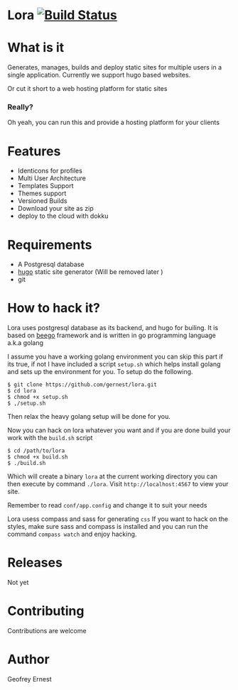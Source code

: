 # Lora [![Build Status](https://travis-ci.org/gernest/lora.svg?branch=master)](https://travis-ci.org/gernest/lora)


# What is it

Generates, manages, builds and deploy static sites for multiple users in a single application.
 Currently we support hugo based websites.

Or cut it short to a web hosting platform for static sites 

### Really?

Oh yeah, you can run this and provide a hosting platform for your clients

# Features

* Identicons for profiles
* Multi User Architecture
* Templates Support
* Themes support
* Versioned Builds
* Download your site as zip
* deploy to the cloud with dokku

# Requirements

* A Postgresql database
* [hugo](http://gohugo.io/) static site generator (Will be removed later )
* git 

# How to hack it?

Lora uses postgresql database as its backend, and hugo for builing. It is based on  [beego](http://beego.me/) framework
and is written in go programming language a.k.a golang

I assume you have a working golang environment you can skip this part if its true, if not I have included a script `setup.sh` which helps
install golang and sets up the environment for you. To setup do the following.

    $ git clone https://github.com/gernest/lora.git
    $ cd lora
    $ chmod +x setup.sh
    $ ,/setup.sh
    
Then relax the heavy golang setup will  be done for you.

Now you can hack on lora whatever you want and if you are done build your work with the `build.sh` script

    $ cd /path/to/lora
    $ chmod +x build.sh
    $ ./build.sh

Which will create a binary `lora` at the current working directory
you can then execute by command `./lora`. Visit `http://localhost:4567` to view your site.

Remember to read `conf/app.config` and change it to suit your needs

Lora usess compass and sass for generating `css` If you want to hack on the styles, make sure sass and compass
is installed and you can run the command `compass watch` and enjoy hacking.

# Releases

Not yet


# Contributing

Contributions are welcome

# Author

Geofrey Ernest
